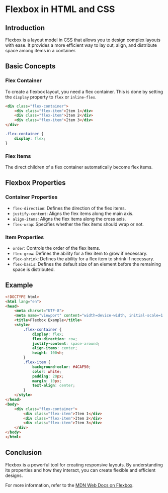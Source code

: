 # Flexbox in HTML and CSS

## Introduction
Flexbox is a layout model in CSS that allows you to design complex layouts with ease. It provides a more efficient way to lay out, align, and distribute space among items in a container.

## Basic Concepts

### Flex Container
To create a flexbox layout, you need a flex container. This is done by setting the `display` property to `flex` or `inline-flex`.

```html
<div class="flex-container">
    <div class="flex-item">Item 1</div>
    <div class="flex-item">Item 2</div>
    <div class="flex-item">Item 3</div>
</div>
```

```css
.flex-container {
    display: flex;
}
```

### Flex Items
The direct children of a flex container automatically become flex items.

## Flexbox Properties

### Container Properties
- `flex-direction`: Defines the direction of the flex items.
- `justify-content`: Aligns the flex items along the main axis.
- `align-items`: Aligns the flex items along the cross axis.
- `flex-wrap`: Specifies whether the flex items should wrap or not.

### Item Properties
- `order`: Controls the order of the flex items.
- `flex-grow`: Defines the ability for a flex item to grow if necessary.
- `flex-shrink`: Defines the ability for a flex item to shrink if necessary.
- `flex-basis`: Defines the default size of an element before the remaining space is distributed.

## Example

```html
<!DOCTYPE html>
<html lang="en">
<head>
    <meta charset="UTF-8">
    <meta name="viewport" content="width=device-width, initial-scale=1.0">
    <title>Flexbox Example</title>
    <style>
        .flex-container {
            display: flex;
            flex-direction: row;
            justify-content: space-around;
            align-items: center;
            height: 100vh;
        }
        .flex-item {
            background-color: #4CAF50;
            color: white;
            padding: 20px;
            margin: 10px;
            text-align: center;
        }
    </style>
</head>
<body>
    <div class="flex-container">
        <div class="flex-item">Item 1</div>
        <div class="flex-item">Item 2</div>
        <div class="flex-item">Item 3</div>
    </div>
</body>
</html>
```

## Conclusion
Flexbox is a powerful tool for creating responsive layouts. By understanding its properties and how they interact, you can create flexible and efficient designs.

For more information, refer to the [MDN Web Docs on Flexbox](https://developer.mozilla.org/en-US/docs/Web/CSS/CSS_Flexible_Box_Layout/Basic_Concepts_of_Flexbox).